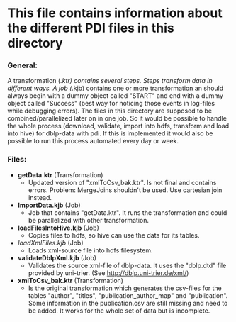 # This file contains information about the different PDI files in this directory #

### General: ###
A transformation (*.ktr) contains several steps. Steps transform data in different ways. 
A job (*.kjb) contains one or more transformation an should always begin with a dummy object called "START" and end with 
a dummy object called "Success" (best way for noticing those events in log-files while debugging errors).
The files in this directory are supposed to be combined/parallelized later on in one job. So it would be possible to
handle the whole process (download, validate, import into hdfs, transform and load into hive) for dblp-data with pdi.
If this is implemented it would also be possible to run this process automated every day or week.

### Files: ###
* **getData.ktr** (Transformation)
    * Updated version of "xmlToCsv_bak.ktr". Is not final and contains errors. Problem: MergeJoins shouldn't be used. Use cartesian join instead.
* **ImportData.kjb** (Job)
    * Job that contains "getData.ktr". It runs the transformation and could be parallelized with other transformation.
* **loadFilesIntoHive.kjb** (Job)
    * Copies files to hdfs, so hive can use the data for its tables.
* *loadXmlFiles.kjb* (Job)
    * Loads xml-source file into hdfs filesystem.
* **validateDblpXml.kjb** (Job)
    * Validates the source xml-file of dblp-data. It uses the "dblp.dtd" file provided by uni-trier. (See http://dblp.uni-trier.de/xml/)
* **xmlToCsv_bak.ktr** (Transformation)
    * Is the original transformation which generates the csv-files for the tables "author", "titles", "publication_author_map" and "publication". Some information in the publication.csv are still missing and need to be added. It works for the whole set of data but is incomplete.
